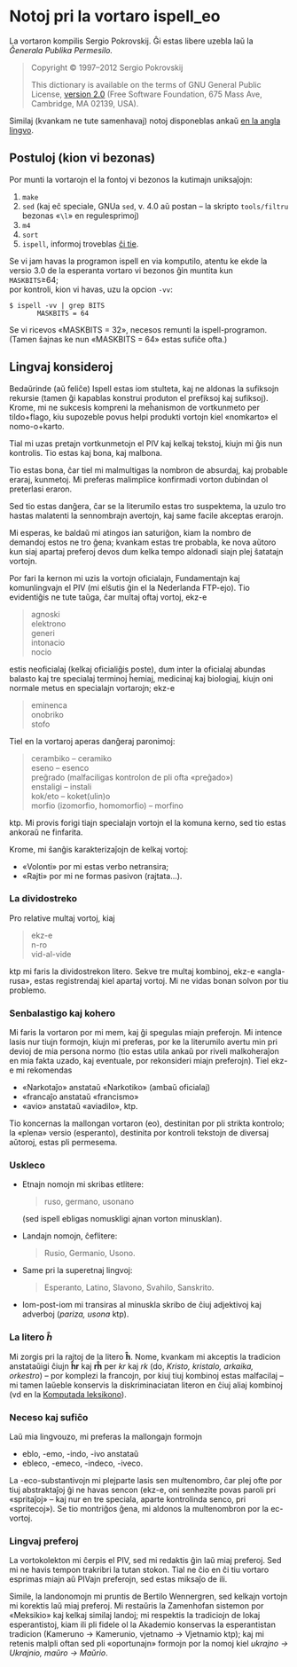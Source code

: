 # Notoj pri la vortaro ispell_eo

La vortaron kompilis Sergio Pokrovskij. Ĝi estas libere uzebla laŭ la _Ĝenerala
Publika Permesilo._

> Copyright © 1997–2012 Sergio Pokrovskij
>
> This dictionary is available on the terms of GNU General Public License,
> [version 2.0](https://www.gnu.org/licenses/old-licenses/gpl-2.0.en.html)
> (Free Software Foundation, 675 Mass Ave, Cambridge, MA 02139, USA).

Similaj (kvankam ne tute samenhavaj) notoj disponeblas ankaŭ
[en la angla lingvo](https://pok49.github.io/ispell-eo).

## Postuloj (kion vi bezonas)

Por munti la vortarojn el la fontoj vi bezonos la kutimajn uniksaĵojn:

 1. `make`
 2. `sed` (kaj eĉ speciale, GNUa `sed`, v. 4.0 aŭ postan – la skripto
    `tools/filtru` bezonas «`\l`» en regulesprimoj) 
 3. `m4`
 4. `sort`
 5. `ispell`, informoj troveblas [ĉi tie](http://fmg-www.cs.ucla.edu/geoff/ispell.html).

Se vi jam havas la programon ispell en via komputilo, atentu ke ekde la versio
3.0 de la esperanta vortaro vi bezonos ĝin muntita kun  
`MASKBITS`≥64;  
por kontroli, kion vi havas, uzu la opcion `-vv`:

    $ ispell -vv | grep BITS
           MASKBITS = 64

Se vi ricevos «MASKBITS = 32», necesos remunti la ispell-programon. (Tamen
ŝajnas ke nun «MASKBITS = 64» estas sufiĉe ofta.)

## Lingvaj konsideroj

Bedaŭrinde (aŭ feliĉe) Ispell estas iom stulteta, kaj ne aldonas la sufiksojn
rekursie (tamen ĝi kapablas konstrui produton el prefiksoj kaj sufiksoj).
Krome, mi ne sukcesis kompreni la meĥanismon de vortkunmeto per tildo+flago,
kiu supozeble povus helpi produkti vortojn kiel «nomkarto» el nomo-o+karto.

Tial mi uzas pretajn vortkunmetojn el PIV kaj kelkaj tekstoj, kiujn mi ĝis nun
kontrolis. Tio estas kaj bona, kaj malbona.

Tio estas bona, ĉar tiel mi malmultigas la nombron de absurdaj, kaj probable
eraraj, kunmetoj. Mi preferas malimplice konfirmadi vorton dubindan ol
preterlasi eraron.

Sed tio estas danĝera, ĉar se la literumilo estas tro suspektema, la uzulo tro
hastas malatenti la sennombrajn avertojn, kaj same facile akceptas erarojn.

Mi esperas, ke baldaŭ mi atingos ian saturiĝon, kiam la nombro de demandoj
estos ne tro ĝena; kvankam estas tre probabla, ke nova aŭtoro kun siaj apartaj
preferoj devos dum kelka tempo aldonadi siajn plej ŝatatajn vortojn.

Por fari la kernon mi uzis la vortojn oficialajn, Fundamentajn kaj
komunlingvajn el PIV (mi elŝutis ĝin el la Nederlanda FTP-ejo). Tio
evidentiĝis ne tute taŭga, ĉar multaj oftaj vortoj, ekz-e

> agnoski  
> elektrono  
> generi  
> intonacio  
> nocio

estis neoficialaj (kelkaj oficialiĝis poste), dum inter la oficialaj abundas
balasto kaj tre specialaj terminoj ĥemiaj, medicinaj kaj biologiaj, kiujn oni
normale metus en specialajn vortarojn; ekz-e

> eminenca  
> onobriko  
> stofo

Tiel en la vortaroj aperas danĝeraj paronimoj:

> cerambiko – ceramiko  
> eseno – esenco  
> preĝrado (malfaciligas kontrolon de pli ofta «preĝado»)  
> enstaligi – instali  
> kok/eto – koket(ulin)o  
> morfio (izomorfio, homomorfio) – morfino  

ktp. Mi provis forigi tiajn specialajn vortojn el la komuna kerno, sed tio
estas ankoraŭ ne finfarita.

Krome, mi ŝanĝis karakterizaĵojn de kelkaj vortoj:

* «Volonti» por mi estas verbo netransira;
* «Rajti» por mi ne formas pasivon (rajtata…).

### La dividostreko

Pro relative multaj vortoj, kiaj

> ekz-e  
> n-ro  
> vid-al-vide

ktp mi faris la dividostrekon litero. Sekve tre multaj kombinoj, ekz-e «angla-
rusa», estas registrendaj kiel apartaj vortoj. Mi ne vidas bonan solvon por
tiu problemo.

### Senbalastigo kaj kohero

Mi faris la vortaron por mi mem, kaj ĝi spegulas miajn preferojn. Mi intence
lasis nur tiujn formojn, kiujn mi preferas, por ke la literumilo avertu min
pri devioj de mia persona normo (tio estas utila ankaŭ por riveli malkoheraĵon
en mia fakta uzado, kaj eventuale, por rekonsideri miajn preferojn). Tiel
ekz-e mi rekomendas

* «Narkotaĵo» anstataŭ «Narkotiko» (ambaŭ oficialaj)
* «francaĵo anstataŭ «francismo»
* «avio» anstataŭ «aviadilo», ktp.

Tio koncernas la mallongan vortaron (eo), destinitan por pli strikta kontrolo;
la «plena» versio (esperanto), destinita por kontroli tekstojn de diversaj
aŭtoroj, estas pli permesema.

### Uskleco

* Etnajn nomojn mi skribas etlitere:

  > ruso, germano, usonano

  (sed ispell ebligas nomuskligi ajnan vorton minusklan).

* Landajn nomojn, ĉeflitere:

  > Rusio, Germanio, Usono.

* Same pri la superetnaj lingvoj:

  > Esperanto, Latino, Slavono, Svahilo, Sanskrito.

* Iom-post-iom mi transiras al minuskla skribo de ĉiuj adjektivoj kaj
  adverboj (_pariza, usona_ ktp).

### La litero _ĥ_

Mi zorgis pri la rajtoj de la litero **ĥ**. Nome, kvankam mi akceptis
la tradicion anstataŭigi ĉiujn **ĥr** kaj **rĥ** per *kr* kaj *rk*
(do, *Kristo, kristalo, arkaika, orkestro*) – por komplezi la
francojn, por kiuj tiuj kombinoj estas malfacilaj – mi tamen laŭeble
konservis la diskriminaciatan literon en ĉiuj aliaj kombinoj (vd en la
[Komputada leksikono](http://esperanto-mv.pp.ru/KompLeks/HX.html)).

### Neceso kaj sufiĉo

Laŭ mia lingvouzo, mi preferas la mallongajn formojn

  * eblo, -emo, -indo, -ivo anstataŭ
  * ebleco, -emeco, -indeco, -iveco.

La -eco-substantivojn mi plejparte lasis sen multenombro, ĉar plej ofte
por tiuj abstraktaĵoj ĝi ne havas sencon (ekz-e, oni senhezite povas
paroli pri «spritaĵoj» – kaj nur en tre speciala, aparte kontrolinda
senco, pri «spritecoj»). Se tio montriĝos ĝena, mi aldonos la
multenombron por la ec-vortoj.

### Lingvaj preferoj

La vortokolekton mi ĉerpis el PIV, sed mi redaktis ĝin laŭ miaj preferoj. Sed
mi ne havis tempon trakribri la tutan stokon. Tial ne ĉio en ĉi tiu vortaro
esprimas miajn aŭ PIVajn preferojn, sed estas miksaĵo de ili.

Simile, la landonomojn mi pruntis de Bertilo Wennergren, sed kelkajn vortojn
mi korektis laŭ miaj preferoj. Mi restaŭris la Zamenhofan sistemon por
«Meksikio» kaj kelkaj similaj landoj; mi respektis la tradiciojn de lokaj
esperantistoj, kiam ili pli fidele ol la Akademio konservas la esperantistan
tradicion (Kameruno → Kamerunio, vjetnamo → Vjetnamio ktp); kaj mi retenis
malpli oftan sed pli «oportunajn» formojn por la nomoj kiel _ukrajno →
Ukrajnio, maŭro → Maŭrio_.

